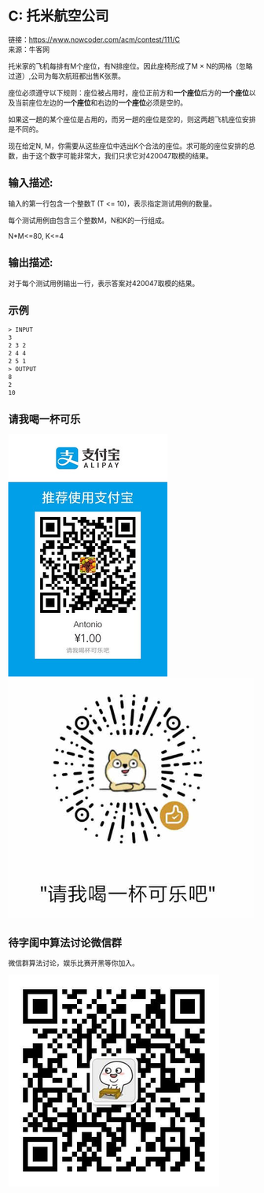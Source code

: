 # C: 托米航空公司

链接：https://www.nowcoder.com/acm/contest/111/C          
来源：牛客网

托米家的飞机每排有M个座位，有N排座位。因此座椅形成了M × N的网格（忽略过道）,公司为每次航班都出售K张票。

座位必须遵守以下规则：座位被占用时，座位正前方和**一个座位**后方的**一个座位**以及当前座位左边的**一个座位**和右边的**一个座位**必须是空的。

如果这一趟的某个座位是占用的，而另一趟的座位是空的，则这两趟飞机座位安排是不同的。

现在给定N, M，你需要从这些座位中选出K个合法的座位。求可能的座位安排的总数，由于这个数字可能非常大，我们只求它对420047取模的结果。

## 输入描述:

输入的第一行包含一个整数T (T <= 10)，表示指定测试用例的数量。

每个测试用例由包含三个整数M，N和K的一行组成。

N*M<=80, K<=4

## 输出描述:

对于每个测试用例输出一行，表示答案对420047取模的结果。

## 示例

```
> INPUT
3
2 3 2
2 4 4
2 5 1
> OUTPUT
8
2
10
```

## 请我喝一杯可乐

![](https://raw.githubusercontent.com/Inapt19/Resource/master/bonus_QR.jpg)
![](https://raw.githubusercontent.com/Inapt19/Resource/master/wechat_bonus_qr.jpg)

## 待字闺中算法讨论微信群

微信群算法讨论，娱乐比赛开黑等你加入。

![](https://raw.githubusercontent.com/Inapt19/Resource/master/wechat_QR.jpg)

